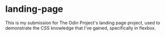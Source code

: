 # landing-page

This is my submission for The Odin Project's landing page project, used to demonstrate the CSS knowledge that I've gained, specifically in flexbox.